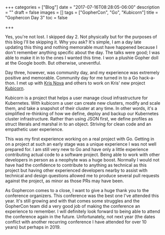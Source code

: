 +++
categories = ["Blog"]
date = "2017-07-16T08:28:05-06:00"
description = ""
draft = false
images = []
tags = ["GopherCon", "Go", "Kubicorn"]
title = "Gophercon Day 3"
toc = false

+++

Yes, you're not lost. I skipped day 2. Not physically but for the purposes of
this blog I'll be skipping it. Why you ask? It's simple, I am a day late
updating this thing and nothing memorable must have happened because I don't
remember anything specific about the day. The talks were good; I was able to
make it in to the ones I wanted this time. I won a plushie Gopher doll at the
Google booth.  But otherwise, uneventful.

Day three, however, was community day, and my experience was extremely positive
and memorable. Community day for me turned in to a Go hack-a-thon. I met up
with [Kris Nova](https://twitter.com/Kris__Nova) and others to work on Kris'
new project [Kubicorn](https://github.com/kris-nova/kubicorn).

Kubicorn is a project that helps a user manage cloud infrastructure for
Kubernetes.  With kubicorn a user can create new clusters, modify and scale
them, and take a snapshot of their cluster at any time. In other words, it's a
simplified re-thinking of how we define, deploy and backup our Kubernetes
cluster infrastructure. Rather than using JSON first, we define profiles as
struct literals and marshal in to an object. Striving for clean code and an
empathetic user experience.

This was my first experience working on a real project with Go. Getting in on a
project at such an early stage was a unique experience I was not well prepared
for. I am still very new to Go and have only a little experience contributing
actual code to a software project. Being able to work with other developers in
person as a neophyte was a huge boost. Normally I would not have had the
confidence to contribute to anything as technical as this project but having
other experienced developers nearby to assist with technical and design
questions allowed me to produce several pull requests against the project, as
minor as those PRs may have been.

As Gophercon comes to a close, I want to give a huge thank you to the
conference organizers. This conference was the best one I've attended this
year. It's still growing and with that comes some struggles and the GopherCon
team did a very good job of making the conference an experience to remember. I
will definitely look forward to being able to attend the conference again in the
future. Unfortunately, not next year (the dates conflict with another recurring
conference I have attended for over 10 years) but perhaps in 2019.
